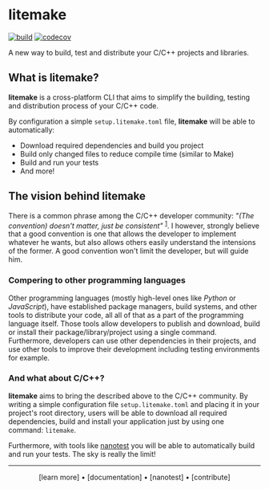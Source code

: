 # litemake

<!-- Badges -->
[![build](https://img.shields.io/github/workflow/status/litemake/litemake/%E2%9C%85%EF%B8%8F%20Test?logo=github)](https://github.com/litemake/litemake/actions/workflows/test.yaml)
[![codecov](https://img.shields.io/codecov/c/github/litemake/litemake?logo=codecov)](https://codecov.io/gh/litemake/litemake)

<!-- Short description -->
A new way to build, test and distribute your C/C++ projects and libraries.

## What is litemake?

**litemake** is a cross-platform CLI that aims to simplify the building, testing and distribution process of your C/C++ code.

By configuration a simple `setup.litemake.toml` file, **litemake** will be able to automatically:

- Download required dependencies and build you project
- Build only changed files to reduce compile time (similar to Make)
- Build and run your tests
- And more!

## The vision behind litemake

There is a common phrase among the C/C++ developer community: *"(The convention) doesn't matter, just be consistent"* <sup>[1]</sup>. I however, strongly believe that a good convention is one that allows the developer to implement whatever he wants, but also allows others easily understand the intensions of the former. A good convention won't limit the developer, but will guide him.

### Compering to other programming languages

Other programming languages (mostly high-level ones like *Python* or *JavaScript*), have established package managers, build systems, and other tools to distribute your code, all all of that as a part of the programming language itself. Those tools allow developers to publish and download, build or install their package/library/project using a single command. Furthermore, developers can use other dependencies in their projects, and use other tools to improve their development including testing environments for example.

### And what about C/C++?

**litemake** aims to bring the described above to the C/C++ community. By writing a simple configuration file `setup.litemake.toml` and placing it in your project's root directory, users will be able to download all required dependencies, build and install your application just by using one command: `litemake`.

Furthermore, with tools like [nanotest] you will be able to automatically build and run your tests. The sky is really the limit!

---

<div align="center">
    [learn more]
•   [documentation]
•   [nanotest]
•   [contribute]
</div>

<!-- Links -->

[toml]: https://toml.io/en/v1.0.0
[semver]: https://semver.org/
[nanotest]: link/to/nanotest

[1]: https://api.csswg.org/bikeshed/?force=1&url=https://raw.githubusercontent.com/vector-of-bool/pitchfork/develop/data/spec.bs#intro
